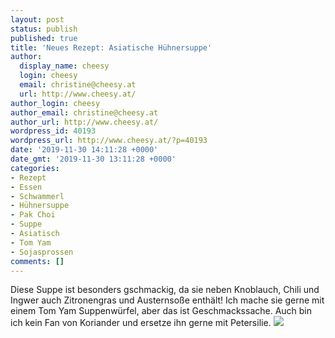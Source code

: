 ```yaml
---
layout: post
status: publish
published: true
title: 'Neues Rezept: Asiatische Hühnersuppe'
author:
  display_name: cheesy
  login: cheesy
  email: christine@cheesy.at
  url: http://www.cheesy.at/
author_login: cheesy
author_email: christine@cheesy.at
author_url: http://www.cheesy.at/
wordpress_id: 40193
wordpress_url: http://www.cheesy.at/?p=40193
date: '2019-11-30 14:11:28 +0000'
date_gmt: '2019-11-30 13:11:28 +0000'
categories:
- Rezept
- Essen
- Schwammerl
- Hühnersuppe
- Pak Choi
- Suppe
- Asiatisch
- Tom Yam
- Sojasprossen
comments: []
---
```

Diese Suppe ist besonders gschmackig, da sie neben Knoblauch, Chili und Ingwer auch Zitronengras und Austernsoße enthält! Ich mache sie gerne mit einem Tom Yam Suppenwürfel, aber das ist Geschmackssache. Auch bin ich kein Fan von Koriander und ersetze ihn gerne mit Petersilie.
[![](http://www.cheesy.at/wp-content/uploads/Asiatische-Hühnersuppe-4.jpg)](http://www.cheesy.at/rezepte/vorspeisen-und-suppen/suppen/asiatische-huhnersuppe/)
